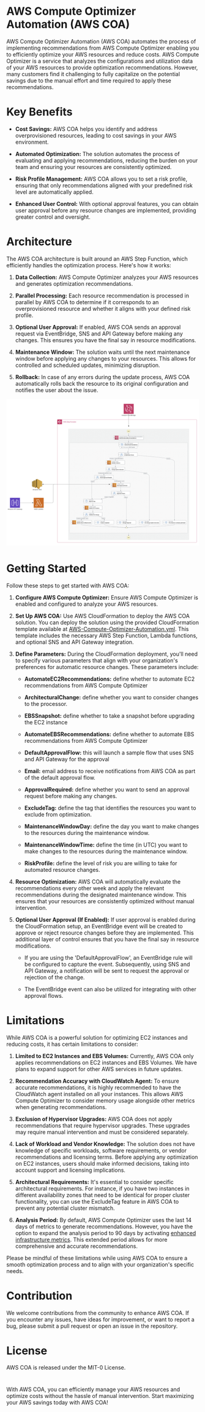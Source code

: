 # AWS Compute Optimizer Automation (AWS COA)

AWS Compute Optimizer Automation (AWS COA) automates the process of implementing recommendations from AWS Compute Optimizer enabling you to efficiently optimize your AWS resources and reduce costs. AWS Compute Optimizer is a service that analyzes the configurations and utilization data of your AWS resources to provide optimization recommendations. However, many customers find it challenging to fully capitalize on the potential savings due to the manual effort and time required to apply these recommendations.

# Key Benefits

* **Cost Savings:** AWS COA helps you identify and address overprovisioned resources, leading to cost savings in your AWS environment.

* **Automated Optimization:** The solution automates the process of evaluating and applying recommendations, reducing the burden on your team and ensuring your resources are consistently optimized.

* **Risk Profile Management:** AWS COA allows you to set a risk profile, ensuring that only recommendations aligned with your predefined risk level are automatically applied.

* **Enhanced User Control:** With optional approval features, you can obtain user approval before any resource changes are implemented, providing greater control and oversight.

# Architecture

The AWS COA architecture is built around an AWS Step Function, which efficiently handles the optimization process. Here's how it works:

1. **Data Collection:** AWS Compute Optimizer analyzes your AWS resources and generates optimization recommendations.

2. **Parallel Processing:** Each resource recommendation is processed in parallel by AWS COA to determine if it corresponds to an overprovisioned resource and whether it aligns with your defined risk profile.

3. **Optional User Approval:** If enabled, AWS COA sends an approval request via EventBridge, SNS and API Gateway before making any changes. This ensures you have the final say in resource modifications.

4. **Maintenance Window:** The solution waits until the next maintenance window before applying any changes to your resources. This allows for controlled and scheduled updates, minimizing disruption.

5. **Rollback:** In case of any errors during the update process, AWS COA automatically rolls back the resource to its original configuration and notifies the user about the issue.

![architecture](img/architecture.png)

# Getting Started

Follow these steps to get started with AWS COA:

1. **Configure AWS Compute Optimizer:** Ensure AWS Compute Optimizer is enabled and configured to analyze your AWS resources.

2. **Set Up AWS COA:** Use AWS CloudFormation to deploy the AWS COA solution. You can deploy the solution using the provided CloudFormation template available at [AWS-Compute-Optimizer-Automation.yml](src/cf-template/AWS-Compute-Optimizer-Automation.yml). This template includes the necessary AWS Step Function, Lambda functions, and optional SNS and API Gateway integration.

3. **Define Parameters:** During the CloudFormation deployment, you'll need to specify various parameters that align with your organization's preferences for automatic resource changes. These parameters include:

    - **AutomateEC2Recommendations:** define whether to automate EC2 recommendations from AWS Compute Optimizer

    - **ArchitecturalChange:** define whether you want to consider changes to the processor.

    - **EBSSnapshot:** define whether to take a snapshot before upgrading the EC2 instance

    - **AutomateEBSRecommendations:** define whether to automate EBS recommendations from AWS Compute Optimizer

    - **DefaultApprovalFlow:** this will launch a sample flow that uses SNS and API Gateway for the approval

    - **Email:** email address to receive notifications from AWS COA as part of the default approval flow.

    - **ApprovalRequired:** define whether you want to send an approval request before making any changes.

    - **ExcludeTag:** define the tag that identifies the resources you want to exclude from optimization.

    - **MaintenanceWindowDay:** define the day you want to make changes to the resources during the maintenance window.

    - **MaintenanceWindowTime:** define the time (in UTC) you want to make changes to the resources during the maintenance window.

    - **RiskProfile:** define the level of risk you are willing to take for automated resource changes.

4. **Resource Optimization:** AWS COA will automatically evaluate the recommendations every other week and apply the relevant recommendations during the designated maintenance window. This ensures that your resources are consistently optimized without manual intervention.

5. **Optional User Approval (If Enabled):** If user approval is enabled during the CloudFormation setup, an EventBridge event will be created to approve or reject resource changes before they are implemented. This additional layer of control ensures that you have the final say in resource modifications.

    * If you are using the 'DefaultApprovalFlow', an EventBridge rule will be configured to capture the event. Subsequently, using SNS and API Gateway, a notification will be sent to request the approval or rejection of the change.

    * The EventBridge event can also be utilized for integrating with other approval flows.

# Limitations

While AWS COA is a powerful solution for optimizing EC2 instances and reducing costs, it has certain limitations to consider:

1. **Limited to EC2 Instances and EBS Volumes:** Currently, AWS COA only applies recommendations on EC2 instances and EBS Volumes. We have plans to expand support for other AWS services in future updates.

2. **Recommendation Accuracy with CloudWatch Agent:** To ensure accurate recommendations, it is highly recommended to have the CloudWatch agent installed on all your instances. This allows AWS Compute Optimizer to consider memory usage alongside other metrics when generating recommendations.

3. **Exclusion of Hypervisor Upgrades:** AWS COA does not apply recommendations that require hypervisor upgrades. These upgrades may require manual intervention and must be considered separately.

4. **Lack of Workload and Vendor Knowledge:** The solution does not have knowledge of specific workloads, software requirements, or vendor recommendations and licensing terms. Before applying any optimization on EC2 instances, users should make informed decisions, taking into account support and licensing implications.

5. **Architectural Requirements:** It's essential to consider specific architectural requirements. For instance, if you have two instances in different availability zones that need to be identical for proper cluster functionality, you can use the ExcludeTag feature in AWS COA to prevent any potential cluster mismatch.

6. **Analysis Period:** By default, AWS Compute Optimizer uses the last 14 days of metrics to generate recommendations. However, you have the option to expand the analysis period to 90 days by activating [enhanced infrastructure metrics](https://docs.aws.amazon.com/compute-optimizer/latest/ug/enhanced-infrastructure-metrics.html). This extended period allows for more comprehensive and accurate recommendations.

Please be mindful of these limitations while using AWS COA to ensure a smooth optimization process and to align with your organization's specific needs.

# Contribution

We welcome contributions from the community to enhance AWS COA. If you encounter any issues, have ideas for improvement, or want to report a bug, please submit a pull request or open an issue in the repository.

# License

AWS COA is released under the MIT-0 License.

# 

With AWS COA, you can efficiently manage your AWS resources and optimize costs without the hassle of manual intervention. Start maximizing your AWS savings today with AWS COA!
